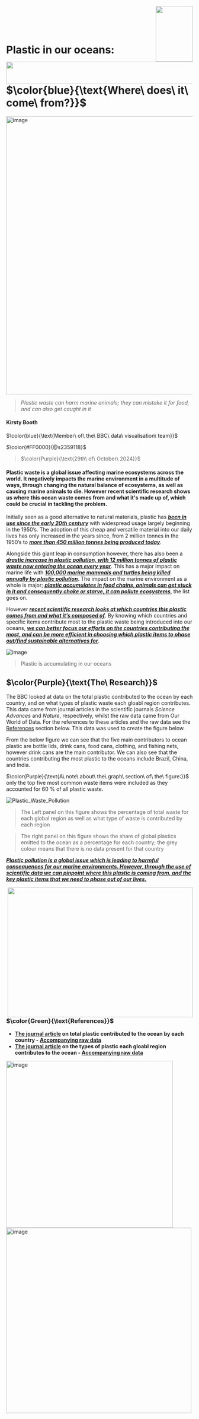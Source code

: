 <img align="right" width="100" height="150" src="https://github.com/user-attachments/assets/f027de00-1e3b-49bc-b358-d435ee95d216">

<img align="left" width="650" height="60" src="https://github.com/user-attachments/assets/669518a3-b93a-49bc-bce8-4d1c48c18c11" >

<p>&nbsp;</p>
<p>&nbsp;</p>

# Plastic in our oceans: $\color{blue}{\text{Where\ does\ it\ come\ from?}}$

<img width="750" alt="image" src="https://github.com/user-attachments/assets/928fe335-151d-45cb-bede-c3c7bb6a1777">

>*Plastic waste can harm marine animals; they can mistake it for food, and can also get caught in it*

#### Kirsty Booth

$\color{blue}{\text{Member\ of\ the\ BBC\ data\ visualisation\ team}}$

$\color{#FF0000}{@s2359118}$
> $\color{Purple}{\text{29th\ of\ October\ 2024}}$






#### Plastic waste is a global issue affecting marine ecosystems across the world. It negatively impacts the marine environment in a multitude of ways, through changing the natural balance of ecosystems, as well as causing marine animals to die. However recent scientific research shows us where this ocean waste comes from and what it's made up of, which could be crucial in tackling the problem.


Initially seen as a good alternative to natural materials, plastic has <ins>_**been in use since the early 20th century**_</ins> with widespread usage largely beginning in the 1950’s. The adoption of this cheap and versatile material into our daily lives has
only increased in the years since, from 2 million tonnes in the 1950’s to <ins>_**more than 450 million tonnes being produced today**_</ins>.  


Alongside this giant leap in consumption however, there has also been a <ins>_**drastic increase in plastic pollution, with 12 million tonnes of plastic waste now entering the ocean every year**_</ins>. This has a major impact on marine life with <ins>_**100,000 marine mammals and turtles being killed annually by plastic pollution**_</ins>. The impact on the marine environment as a whole is major; <ins>_**plastic accumulates in food chains, animals can get stuck in it and consequently choke or starve, it can pollute ecosystems**_</ins>, the list goes on. 

However <ins>_**recent scientific research looks at which countries this plastic comes from and what it’s composed of**_</ins>. By knowing which countries and specific items contribute most to the plastic waste being introduced into our oceans, <ins>_**we can better focus our efforts on the countries contributing the most, and can be more efficient in choosing which plastic items to phase out/find sustainable alternatives for**_</ins>.

![image](https://github.com/user-attachments/assets/8b2d717a-7ae9-44d4-a25f-148f73bef971)
> Plastic is accumulating in our oceans


## $\color{Purple}{\text{The\ Research}}$
The BBC looked at data on the total plastic contributed to the ocean by each country, and on what types of plastic waste each gloabl region contributes. This data came from journal articles in the scientific journals *Science Advances* and *Nature*, respectively, whilst the raw data came from Our World of Data. For the references to these articles and the raw data see the [References](https://github.com/EdDataScienceEES/tutorial-Kirstb-04/blob/master/Example_markdowns/BBC_overwhelming.md#colorpurpletextreferences) section below. This data was used to create the figure below. 

From the below figure we can see that the five main contributors to ocean plastic are bottle lids, drink cans, food cans, clothing, and fishing nets, however drink cans are the main contributor. We can also see that the countries contributing the most plastic to the oceans include Brazil, China, and India.

$\color{Purple}{\text{A\ note\ about\ the\ graph\ section\ of\ the\ figure:\}}$ only the top five most common waste items were included as they accounted for 60 % of all plastic waste.



![Plastic_Waste_Pollution](https://github.com/user-attachments/assets/d00b9918-57d0-4032-bde9-bc8536913320)

> The Left panel on this figure shows the percentage of total waste for each global region as well as what type of waste is contributed by each region

> The right panel on this figure shows the share of global plastics emitted to the ocean as a percentage for each country; the grey colour means that there is no data present for that country


<ins>_**Plastic pollution is a global issue which is leading to harmful consequences for our marine environments. However, through the use of scientific data we can pinpoint where this plastic is coming from, and the key plastic items that we need to phase out of our lives.**_</ins>

<img align="right" width="500" height="350" src="https://github.com/user-attachments/assets/1d588cf9-43ca-44ab-a54b-3fa4d9308ff3" />



### $\color{Green}{\text{References}}$
* **[The journal article](https://www.science.org/doi/10.1126/sciadv.aaz5803) on total plastic contributed to the ocean by each country - [Accompanying raw data](https://ourworldindata.org/grapher/share-of-global-plastic-waste-emitted-to-the-ocean)**
* **[The journal article](https://www.nature.com/articles/s41893-021-00720-8) on the types of plastic each gloabl region contributes to the ocean - [Accompanying raw data](https://ourworldindata.org/grapher/waste-items-ocean-region)**

<img width="450" alt="image" src="https://github.com/user-attachments/assets/66539a0b-a874-49e7-b256-f486b6788d61">


<img width="500" alt="image" src="https://github.com/user-attachments/assets/3d8b84f6-0d5b-4317-a4b2-f0928e97af76">
